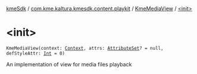[kmeSdk](../../index.md) / [com.kme.kaltura.kmesdk.content.playkit](../index.md) / [KmeMediaView](index.md) / [&lt;init&gt;](./-init-.md)

# &lt;init&gt;

`KmeMediaView(context: `[`Context`](https://developer.android.com/reference/android/content/Context.html)`, attrs: `[`AttributeSet`](https://developer.android.com/reference/android/util/AttributeSet.html)`? = null, defStyleAttr: `[`Int`](https://kotlinlang.org/api/latest/jvm/stdlib/kotlin/-int/index.html)` = 0)`

An implementation of view for media files playback

